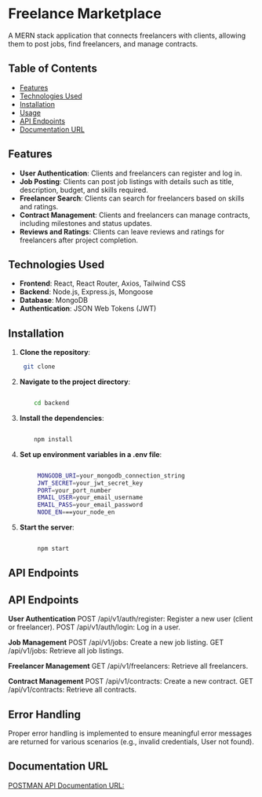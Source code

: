 # Freelance Marketplace

A MERN stack application that connects freelancers with clients, allowing them to post jobs, find freelancers, and manage contracts.

## Table of Contents

- [Features](#features)
- [Technologies Used](#technologies-used)
- [Installation](#installation)
- [Usage](#usage)
- [API Endpoints](#api-endpoints)
- [Documentation URL](#documentationurl)

## Features

- **User Authentication**: Clients and freelancers can register and log in.
- **Job Posting**: Clients can post job listings with details such as title, description, budget, and skills required.
- **Freelancer Search**: Clients can search for freelancers based on skills and ratings.
- **Contract Management**: Clients and freelancers can manage contracts, including milestones and status updates.
- **Reviews and Ratings**: Clients can leave reviews and ratings for freelancers after project completion.

## Technologies Used

- **Frontend**: React, React Router, Axios, Tailwind CSS
- **Backend**: Node.js, Express.js, Mongoose
- **Database**: MongoDB
- **Authentication**: JSON Web Tokens (JWT)

## Installation

1. **Clone the repository**:

   ```bash
    git clone


   ```

2. **Navigate to the project directory**:

   ```bash

       cd backend

   ```

3. **Install the dependencies**:

   ```bash

       npm install

   ```

4. **Set up environment variables in a .env file**:

   ```bash

        MONGODB_URI=your_mongodb_connection_string
        JWT_SECRET=your_jwt_secret_key
        PORT=your_port_number
        EMAIL_USER=your_email_username
        EMAIL_PASS=your_email_password
        NODE_EN===your_node_en

   ```

5. **Start the server**:

   ```bash

        npm start

   ```

## API Endpoints

## API Endpoints

**User Authentication**
POST /api/v1/auth/register: Register a new user (client or freelancer).
POST /api/v1/auth/login: Log in a user.

**Job Management**
POST /api/v1/jobs: Create a new job listing.
GET /api/v1/jobs: Retrieve all job listings.

**Freelancer Management**
GET /api/v1/freelancers: Retrieve all freelancers.

**Contract Management**
POST /api/v1/contracts: Create a new contract.
GET /api/v1/contracts: Retrieve all contracts.

## Error Handling

Proper error handling is implemented to ensure meaningful error messages are returned for various scenarios (e.g., invalid credentials, User not found).

## Documentation URL

[POSTMAN API Documentation URL: ](https://documenter.getpostman.com/view/40014100/2sAYdmm8Db)
